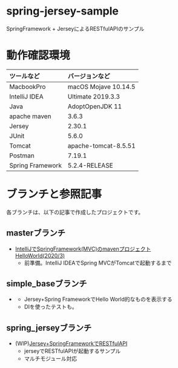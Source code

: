 # spring-jersey-sample
SpringFramework + JerseyによるRESTfulAPIのサンプル

# 動作確認環境

|ツールなど|バージョンなど|
|:--|:--|
| MacbookPro |macOS Mojave 10.14.5|
|IntelliJ IDEA |Ultimate 2019.3.3|
|Java |AdoptOpenJDK 11|
|apache maven |3.6.3|
|Jersey|2.30.1|
|JUnit|5.6.0|
|Tomcat|apache-tomcat-8.5.51|
|Postman|7.19.1|
|Spring Framework|5.2.4-RELEASE|

# ブランチと参照記事
各ブランチは、以下の記事で作成したプロジェクトです。

## masterブランチ

- [IntelliJでSpringFramework(MVC)のmavenプロジェクトHelloWorld(2020/3)](https://qiita.com/kasa_le/items/6aaf17823db67c951fb0)
  - 前準備。IntelliJ IDEAでSpring MVCがTomcatで起動するまで
  
## simple_baseブランチ

- []()
  - Jersey+Spring FrameworkでHello World的なものを表示する
  - DIを使ったテストも。

## spring_jerseyブランチ

- (WIP)[Jersey+SpringFrameworkでRESTfulAPI]()
  - jerseyでRESTfulAPIが起動するサンプル
  - マルチモジュール対応
